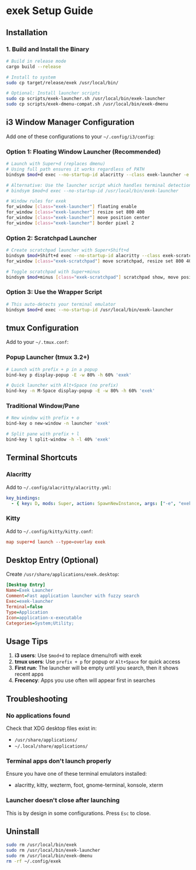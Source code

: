 # exek Setup Guide

## Installation

### 1. Build and Install the Binary

```bash
# Build in release mode
cargo build --release

# Install to system
sudo cp target/release/exek /usr/local/bin/

# Optional: Install launcher scripts
sudo cp scripts/exek-launcher.sh /usr/local/bin/exek-launcher
sudo cp scripts/exek-dmenu-compat.sh /usr/local/bin/exek-dmenu
```

## i3 Window Manager Configuration

Add one of these configurations to your `~/.config/i3/config`:

### Option 1: Floating Window Launcher (Recommended)

```bash
# Launch with Super+d (replaces dmenu)
# Using full path ensures it works regardless of PATH
bindsym $mod+d exec --no-startup-id alacritty --class exek-launcher -e /usr/local/bin/exek

# Alternative: Use the launcher script which handles terminal detection
# bindsym $mod+d exec --no-startup-id /usr/local/bin/exek-launcher

# Window rules for exek
for_window [class="exek-launcher"] floating enable
for_window [class="exek-launcher"] resize set 800 400
for_window [class="exek-launcher"] move position center
for_window [class="exek-launcher"] border pixel 2
```

### Option 2: Scratchpad Launcher

```bash
# Create scratchpad launcher with Super+Shift+d
bindsym $mod+Shift+d exec --no-startup-id alacritty --class exek-scratchpad -e exek
for_window [class="exek-scratchpad"] move scratchpad, resize set 800 400

# Toggle scratchpad with Super+minus
bindsym $mod+minus [class="exek-scratchpad"] scratchpad show, move position center
```

### Option 3: Use the Wrapper Script

```bash
# This auto-detects your terminal emulator
bindsym $mod+d exec --no-startup-id /usr/local/bin/exek-launcher
```

## tmux Configuration

Add to your `~/.tmux.conf`:

### Popup Launcher (tmux 3.2+)

```bash
# Launch with prefix + p in a popup
bind-key p display-popup -E -w 80% -h 60% 'exek'

# Quick launcher with Alt+Space (no prefix)
bind-key -n M-Space display-popup -E -w 80% -h 60% 'exek'
```

### Traditional Window/Pane

```bash
# New window with prefix + o
bind-key o new-window -n launcher 'exek'

# Split pane with prefix + l
bind-key l split-window -h -l 40% 'exek'
```

## Terminal Shortcuts

### Alacritty

Add to `~/.config/alacritty/alacritty.yml`:

```yaml
key_bindings:
  - { key: D, mods: Super, action: SpawnNewInstance, args: ["-e", "exek"] }
```

### Kitty

Add to `~/.config/kitty/kitty.conf`:

```conf
map super+d launch --type=overlay exek
```

## Desktop Entry (Optional)

Create `/usr/share/applications/exek.desktop`:

```ini
[Desktop Entry]
Name=Exek Launcher
Comment=Fast application launcher with fuzzy search
Exec=exek-launcher
Terminal=false
Type=Application
Icon=application-x-executable
Categories=System;Utility;
```

## Usage Tips

1. **i3 users**: Use `$mod+d` to replace dmenu/rofi with exek
2. **tmux users**: Use `prefix + p` for popup or `Alt+Space` for quick access
3. **First run**: The launcher will be empty until you search, then it shows recent apps
4. **Frecency**: Apps you use often will appear first in searches

## Troubleshooting

### No applications found

Check that XDG desktop files exist in:
- `/usr/share/applications/`
- `~/.local/share/applications/`

### Terminal apps don't launch properly

Ensure you have one of these terminal emulators installed:
- alacritty, kitty, wezterm, foot, gnome-terminal, konsole, xterm

### Launcher doesn't close after launching

This is by design in some configurations. Press `Esc` to close.

## Uninstall

```bash
sudo rm /usr/local/bin/exek
sudo rm /usr/local/bin/exek-launcher
sudo rm /usr/local/bin/exek-dmenu
rm -rf ~/.config/exek
```
